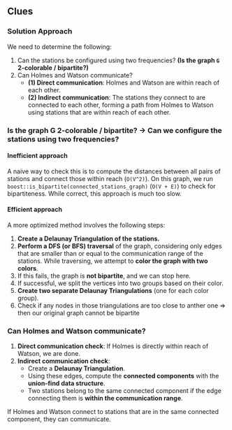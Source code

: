 ## Clues

### Solution Approach

We need to determine the following:

1) Can the stations be configured using two frequencies? **(Is the graph `G` 2-colorable / bipartite?)**
2) Can Holmes and Watson communicate?
   - **(1) Direct communication**: Holmes and Watson are within reach of each other.
   - **(2) Indirect communication**: The stations they connect to are connected to each other, forming a path from Holmes to Watson using stations that are within reach of each other.


### Is the graph G 2-colorable / bipartite? → Can we configure the stations using two frequencies?

#### **Inefficient approach**
A naive way to check this is to compute the distances between all pairs of stations and connect those within reach (`O(V^2)`). On this graph, we run `boost::is_bipartite(connected_stations_graph)` (`O(V + E)`) to check for bipartiteness. While correct, this approach is much too slow.

#### **Efficient approach**
A more optimized method involves the following steps:

1. **Create a Delaunay Triangulation of the stations.**
2. **Perform a DFS (or BFS) traversal** of the graph, considering only edges that are smaller than or equal to the communication range of the stations. While traversing, we attempt to **color the graph with two colors**.
3. If this fails, the graph is **not bipartite**, and we can stop here.
4. If successful, we split the vertices into two groups based on their color.
5. **Create two separate Delaunay Triangulations** (one for each color group).
6. Check if any nodes in those triangulations are too close to anther one => then our original graph cannot be bipartite


### Can Holmes and Watson communicate?

1) **Direct communication check**: If Holmes is directly within reach of Watson, we are done.
2) **Indirect communication check**:
   - Create a **Delaunay Triangulation**.
   - Using these edges, compute the **connected components** with the **union-find data structure**.
   - Two stations belong to the same connected component if the edge connecting them is **within the communication range**.

If Holmes and Watson connect to stations that are in the same connected component, they can communicate.
